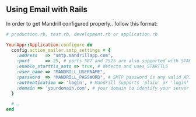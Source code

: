 ## Using Email with Rails

In order to get Mandrill configured properly.. follow this format:

```ruby
# production.rb, test.rb, development.rb or application.rb

YourApp::Application.configure do
  config.action_mailer.smtp_settings = {
    :address   => "smtp.mandrillapp.com",
    :port      => 25, # ports 587 and 2525 are also supported with STARTTLS
    :enable_starttls_auto => true, # detects and uses STARTTLS
    :user_name => "MANDRILL_USERNAME",
    :password  => "MANDRILL_PASSWORD", # SMTP password is any valid API key
    :authentication => 'login', # Mandrill supports 'plain' or 'login'
    :domain => 'yourdomain.com', # your domain to identify your server when connecting
  }

  # …
end
```
